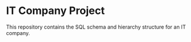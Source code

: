 # IT Company Project

This repository contains the SQL schema and hierarchy structure for an IT company.